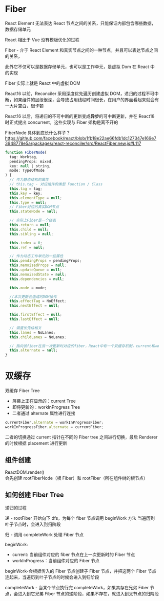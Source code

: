 # Fiber

React Element 无法表达 React 节点之间的关系，只能保证内部包含哪些数据，数据存储单元

React 相比于 Vue 没有模板优化的过程

Fiber - 介于 React Element 和真实节点之间的一种节点，并且可以表达节点之间的关系，

此外它不仅可以是数据存储单元，也可以是工作单元，是虚拟 Dom 在 React 中的实现

Fiber 实际上就是 React 中的虚拟 DOM

React16 以前，Reconciler 采用深度优先遍历创建虚拟 DOM，递归的过程不可中断，如果组件的层级很深，会导致占用线程时间很长，在用户的界面看起来就会有一大片空白，很卡顿

React16 以后，将递归的不可中断的更新变成**异步**的可中断更新，并在 React18 时正式提出 concurrent，这些实现与 Fiber 架构是离不开的

FiberNode 具体到底长什么样子？
https://github.com/facebook/react/blob/1fb18e22ae66fdb1dc127347e169e73948778e5a/packages/react-reconciler/src/ReactFiber.new.js#L117

```javascript
function FiberNode(
  tag: Worktag,
  pendingProps: mixed,
  key: null | string,
  mode: TypeOfMode
) {
  // 作为静态结构的属性
  // this.tag - 对应组件的类型 Function / Class
  this.tag = tag;
  this.key = key;
  this.elementType = null;
  this.type = null;
  // Fiber对应的真实DOM节点
  this.stateNode = null;

  // 实际上Fiber是一个链表
  this.return = null;
  this.child = null;
  this.sibling = null;

  this.index = 0;
  this.ref = null;

  // 作为动态工作单元的一些属性
  this.pendingProps = pendingProps;
  this.memoizedProps = null;
  this.updateQueue = null;
  this.memoizedState = null;
  this.dependencies = null;

  this.mode = mode;

  //本次更新会造成的DOM操作
  this.effectTag = NoEffect;
  this.nextEffect = null;

  this.firstEffect = null;
  this.lastEffect = null;

  // 调度优先级相关
  this.lanes = NoLanes;
  this.childLanes = NoLanes;

  // 指向该fiber在另一次更新时对应的fiber，React中有一个双缓存机制，current和workInProgress是相互交替更新的，用alternate去进行更新
  this.alternate = null;
}
```

# 双缓存

双缓存 Fiber Tree

- 屏幕上正在显示的：current Tree
- 即将更新的：workInProgress Tree
- 二者通过 alternate 属性进行连接

```javascript
currentFiber.alternate = workInProgressFiber;
workInProgressFiber.alternate = currentFiber;
```

二者的切换通过 current 指针在不同的 Fiber tree 之间进行切换，最后 Renderer 的时候根据 placement 进行更新

## 组件创建

ReactDOM.render()  
会先创建 rootFiberNode（根 Fiber）和 rootFiber（所在组件树的根节点）

## 如何创建 Fiber Tree

递归的过程

递 - rootFiber 开始向下 dfs，为每个 fiber 节点调用 beginWork 方法
当遍历到叶子节点时，会进入到归阶段

归 - 调用 completeWork 处理 Fiber 节点

beginWork:

- current: 当前组件对应的 fiber 节点在上一次更新时的 Fiber 节点
- workInProgress：当前组件对应的 Fiber 节点

beginWork-会根据传入的 Fiber 节点创建子 Fiber 节点，并把这两个 Fiber 节点连起来，当遍历到叶子节点的时候会进入到归阶段

completeWork - 当某个节点执行完 completeWork，如果其存在兄弟 Fiber 节点，会进入到它兄弟 Fiber 节点的递阶段，如果不存在，就进入到父节点的归阶段
